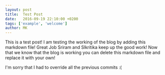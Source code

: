 ```yaml
---
layout: post
title:  Test Post
date:   2016-09-19 22:10:00 +0200
tags: ['example', 'welcome']
author: MK
---
```


This is a test post! I am testing the working of the blog by adding this markdown file! Great Job Sriram and Slkritika keep up the good work! Now that we know that the blog is working you can delete this markdown file and replace it with your own!

I'm sorry that I had to override all the previous commits :(
